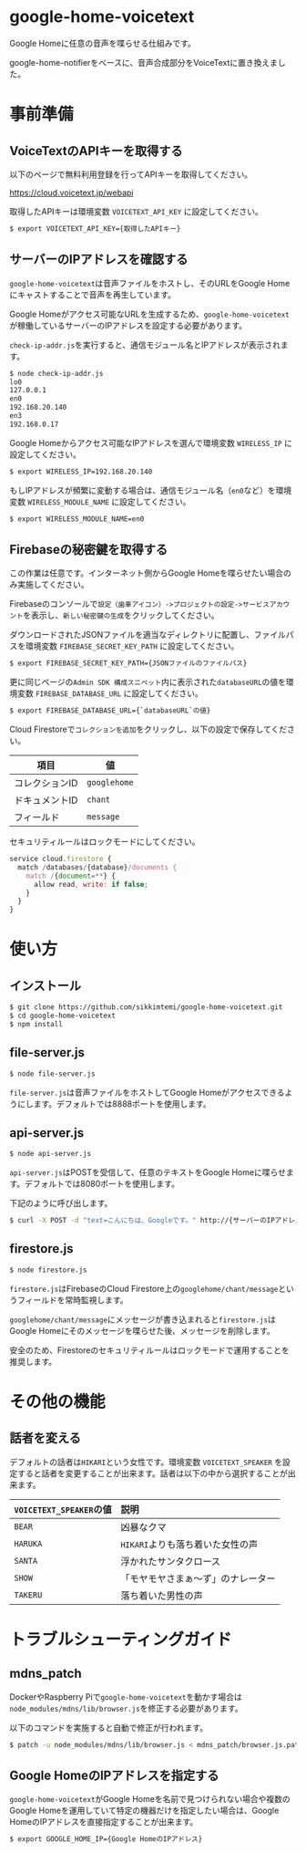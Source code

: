 # google-home-voicetext
Google Homeに任意の音声を喋らせる仕組みです。

google-home-notifierをベースに、音声合成部分をVoiceTextに置き換えました。

# 事前準備
## VoiceTextのAPIキーを取得する
以下のページで無料利用登録を行ってAPIキーを取得してください。

https://cloud.voicetext.jp/webapi

取得したAPIキーは環境変数 `VOICETEXT_API_KEY` に設定してください。

```bash
$ export VOICETEXT_API_KEY={取得したAPIキー}
```

## サーバーのIPアドレスを確認する
`google-home-voicetext`は音声ファイルをホストし、そのURLをGoogle Homeにキャストすることで音声を再生しています。

Google Homeがアクセス可能なURLを生成するため、`google-home-voicetext`が稼働しているサーバーのIPアドレスを設定する必要があります。

`check-ip-addr.js`を実行すると、通信モジュール名とIPアドレスが表示されます。

```bash
$ node check-ip-addr.js
lo0
127.0.0.1
en0
192.168.20.140
en3
192.168.0.17
```

Google Homeからアクセス可能なIPアドレスを選んで環境変数 `WIRELESS_IP` に設定してください。

```bash
$ export WIRELESS_IP=192.168.20.140
```

もしIPアドレスが頻繁に変動する場合は、通信モジュール名（`en0`など）を環境変数 `WIRELESS_MODULE_NAME` に設定してください。

```bash
$ export WIRELESS_MODULE_NAME=en0
```

## Firebaseの秘密鍵を取得する
この作業は任意です。インターネット側からGoogle Homeを喋らせたい場合のみ実施してください。

Firebaseのコンソールで`設定（歯車アイコン）->プロジェクトの設定->サービスアカウント`を表示し、`新しい秘密鍵の生成`をクリックしてください。

ダウンロードされたJSONファイルを適当なディレクトリに配置し、ファイルパスを環境変数 `FIREBASE_SECRET_KEY_PATH` に設定してください。

```bash
$ export FIREBASE_SECRET_KEY_PATH={JSONファイルのファイルパス}
```

更に同じページの`Admin SDK 構成スニペット`内に表示された`databaseURL`の値を環境変数 `FIREBASE_DATABASE_URL` に設定してください。

```bash
$ export FIREBASE_DATABASE_URL={`databaseURL`の値}
```

Cloud Firestoreで`コレクションを追加`をクリックし、以下の設定で保存してください。

| 項目 | 値 |
| -------- | -------- |
| コレクションID | `googlehome` |
| ドキュメントID | `chant` |
| フィールド | `message` |

セキュリティルールはロックモードにしてください。

```Javascript
service cloud.firestore {
  match /databases/{database}/documents {
    match /{document=**} {
      allow read, write: if false;
    }
  }
}
```

# 使い方

## インストール
```bash
$ git clone https://github.com/sikkimtemi/google-home-voicetext.git
$ cd google-home-voicetext
$ npm install
```

## file-server.js
```bash
$ node file-server.js
```

`file-server.js`は音声ファイルをホストしてGoogle Homeがアクセスできるようにします。デフォルトでは8888ポートを使用します。

## api-server.js
```bash
$ node api-server.js
```

`api-server.js`はPOSTを受信して、任意のテキストをGoogle Homeに喋らせます。デフォルトでは8080ポートを使用します。

下記のように呼び出します。

```bash
$ curl -X POST -d "text=こんにちは、Googleです。" http://{サーバーのIPアドレス}:8080/google-home-voicetext
```

## firestore.js
```bash
$ node firestore.js
```

`firestore.js`はFirebaseのCloud Firestore上の`googlehome/chant/message`というフィールドを常時監視します。

`googlehome/chant/message`にメッセージが書き込まれると`firestore.js`はGoogle Homeにそのメッセージを喋らせた後、メッセージを削除します。

安全のため、Firestoreのセキュリティルールはロックモードで運用することを推奨します。

# その他の機能
## 話者を変える
デフォルトの話者は`HIKARI`という女性です。環境変数 `VOICETEXT_SPEAKER` を設定すると話者を変更することが出来ます。話者は以下の中から選択することが出来ます。

| `VOICETEXT_SPEAKER`の値 | 説明 |
|:-----------|:------------|
| `BEAR` | 凶暴なクマ |
| `HARUKA` | `HIKARI`よりも落ち着いた女性の声 |
| `SANTA` | 浮かれたサンタクロース |
| `SHOW` | 「モヤモヤさまぁ～ず」のナレーター |
| `TAKERU` | 落ち着いた男性の声 |

# トラブルシューティングガイド
## mdns_patch
DockerやRaspberry Piで`google-home-voicetext`を動かす場合は`node_modules/mdns/lib/browser.js`を修正する必要があります。

以下のコマンドを実施すると自動で修正が行われます。

```bash
$ patch -u node_modules/mdns/lib/browser.js < mdns_patch/browser.js.patch
```

## Google HomeのIPアドレスを指定する
`google-home-voicetext`がGoogle Homeを名前で見つけられない場合や複数のGoogle Homeを運用していて特定の機器だけを指定したい場合は、Google HomeのIPアドレスを直接指定することが出来ます。

```bash
$ export GOOGLE_HOME_IP={Google HomeのIPアドレス}
```